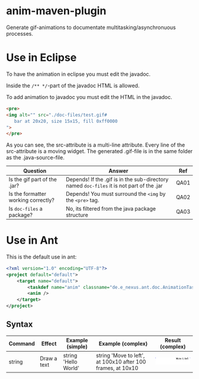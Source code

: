 # anim-maven-plugin
Generate gif-animations to documentate multitasking/asynchronuous processes.

# Use in Eclipse
To have the animation in eclipse you must edit the javadoc.

Inside the `/** */`-part of the javadoc HTML is allowed.

To add animation to javadoc you must edit the HTML in the javadoc.

```html
<pre>
<img alt="" src="./doc-files/test.gif#
   bar at 20x20, size 15x15, fill 0xff0000
">
</pre>
```
As you can see, the src-attribute is a multi-line attribute. Every line of the src-attribute is a moving widget. The generated .gif-file is in the same folder as the .java-source-file.

| Question                            | Answer                                                                                    | Ref  |
| ----------------------------------- | ----------------------------------------------------------------------------------------- | ---- |
| Is the gif part of the .jar?        | Depends! If the .gif is in the sub-directory named `doc-files` it is not part of the .jar | QA01 |
| Is the formatter working correctly? | Depends! You must surround the `<img` by the `<pre>` tag.                                 | QA02 |
| Is `doc-files` a package?           | No, its filtered from the java package structure                                          | QA03 |

# Use in Ant

This is the default use in ant:
```xml
<?xml version="1.0" encoding="UTF-8"?>
<project default="default">
	<target name="default">
		<taskdef name="anim" classname="de.e_nexus.ant.doc.AnimationTask" classpath="<anim-maven-plugin-0.0.1-SNAPSHOT.jar>" />
		<anim />
	</target>
</project>
```

## Syntax

| Command| Effect      | Example (simple)     | Example (complex)                                           | Result (complex) |
| ------ | ----------- | -------------------- | ----------------------------------------------------------- | ---------------- |
| string | Draw a text | string 'Hello World' | string 'Move to left', at 100x10 after 100 frames, at 10x10 | ![x](src/main/site/string-animate.gif) |

